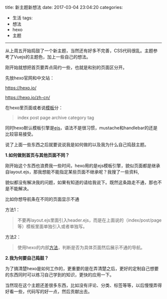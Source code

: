 title: 新主题新想法
date: 2017-03-04 23:04:20
categories:
 - 生活
tags:
 - 想法
 - hexo
 - 主题
---

从上周五开始捣鼓了一个新主题，当然还有好多不完善，CSS代码很乱。主题参考了Vuejs的主题色，加上一些自己的想法。

刚开始就想把首页要弄点简约一些，也就是和别的页面区分开。

先放hexo官网和中文站：

https://hexo.io/

https://hexo.io/zh-cn/

在hexo里页面或者说[模板](https://hexo.io/docs/templates.html)分：

> index post page archive category tag

同时hexo默认模板引擎是[ejs](http://ejs.co/)，语法不是很习惯，mustache和handlebar的还是比较容易接受。

说了上面一些东西之后就要说说我是如何做的以及我为什么自己捣鼓主题。

__1.如何做到首页与其他页面不同？__

刚开始这个东西也浪费我一些时间，hexo用的是ejs模板引擎，貌似页面都是继承自layout.ejs，那我想能不能指定某些页面不继承呢？我搜了一些资料,

貌似都没有解决我的问题，如果有知道的请给我说下。既然这条路走不通，那也不是不能解决。

比如你想导航条在不同的页面显示不通

方法1：

>不要再layout.ejs里面引入header.ejs，而是在上面说的（index/post/page等）模板里面单独引入或者单独写。

方法2：

>使用hexo的内部[方法](https://hexo.io/docs/helpers.html#is-home)，判断是否为具体页面然后展示不通的导航。

__2.我为何要自己捣鼓？__

为了搞清楚hexo是如何工作的，更重要的是在弄清楚之后，更好的定制自己想要的东西同时可以练习自己学到的知识，更快的应用一下。

当然现在这个主题还差很多东西，比如没有评论、分类、标签等等，以后慢慢弄得好看一些，代码写的好一点，然后贡献出去。








